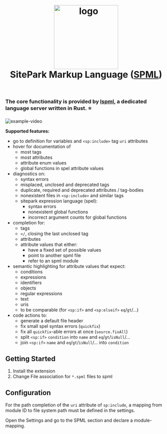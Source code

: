 <h1 align="center">
  <br>
    <img src="https://www.sitepark.com/icon-512.png" alt="logo" width="200">
  <br>
  SitePark Markup Language (<a href="https://wiki.sitepark.com/index.php/Kategorie:Tag-Referenz" target="_blank" />SPML</a>)
  <br>
  <br>
</h1>

### The core functionality is provided by [lspml](https://github.com/DrWursterich/lspml), a dedicated language server written in Rust. ⭐

![example-video](./docs/example.webp)

**Supported features:**

- go to definition for variables and `<sp:include>` tag `uri` attributes
- hover for documentation of
    - most tags
    - most attributes
    - attribute enum values
    - global functions in spel attribute values
- diagnostics on:
    - syntax errors
    - misplaced, unclosed and deprecated tags
    - duplicate, required and deprecated attributes / tag-bodies
    - nonexistent files in `<sp:include>` and similar tags
    - sitepark expression language (spel):
        - syntax errors
        - nonexistent global functions
        - incorrect argument counts for global functions
- completion for:
    - tags
    - `</`, closing the last unclosed tag
    - attributes
    - attribute values that either:
        - have a fixed set of possible values
        - point to another spml file
        - refer to an spml module
- semantic highlighting for attribute values that expect:
    - conditions
    - expressions
    - identifiers
    - objects
    - regular expressions
    - text
    - uris
    - to be comparable (for `<sp:if>` and `<sp:elseif>` `eq`/`gt`/...)
- code actions to:
    - generate a default file header
    - fix small spel syntax errors (`quickfix`)
    - fix all `quickfix`-able errors at once (`source.fixAll`)
    - split `<sp:if>` `condition` into `name` and `eq`/`gt`/`isNull`/...
    - join `<sp:if>` `name` and `eq`/`gt`/`isNull`/... into `condition`


## Getting Started
1. Install the extension
2. Change File association for `*.spml` files to spml

## Configuration
For the path completion of the `uri` attribute of `sp:include`, a mapping from module ID to file system path must be defined in the settings.

Open the Settings and go to the SPML section and declare a module-mapping.
